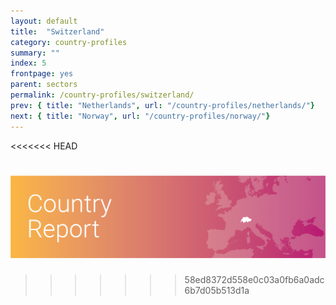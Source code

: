 ```yaml
---
layout: default
title:  "Switzerland"
category: country-profiles
summary: ""
index: 5
frontpage: yes
parent: sectors
permalink: /country-profiles/switzerland/
prev: { title: "Netherlands", url: "/country-profiles/netherlands/"}
next: { title: "Norway", url: "/country-profiles/norway/"}
---
```

<<<<<<< HEAD

![An image of Switzerland outlined on a map](/assets/images/country_maps/05-Switzerland.png)
=======
>>>>>>> 58ed8372d558e0c03a0fb6a0adc6b7d05b513d1a
